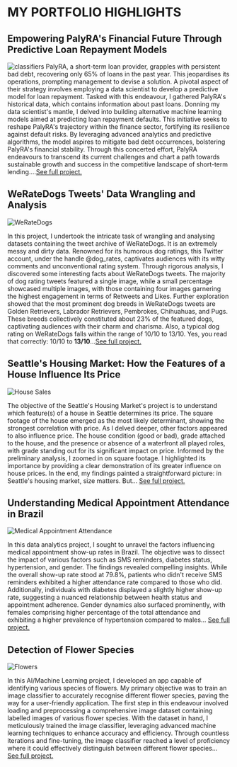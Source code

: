 # MY PORTFOLIO HIGHLIGHTS

## Empowering PalyRA's Financial Future Through Predictive Loan Repayment Models 
![classifiers](https://www.unite.ai/wp-content/uploads/2023/04/ai-loans.png)
PalyRA, a short-term loan provider, grapples with persistent bad debt, recovering only 65% of loans in the past year. This jeopardises its operations, prompting management to devise a solution. A pivotal aspect of their strategy involves employing a data scientist to develop a predictive model for loan repayment. Tasked with this endeavour, I  gathered PalyRA's historical data, which contains information about past loans. Donning my data scientist's mantle, I delved into building alternative machine learning models aimed at predicting loan repayment defaults. This initiative seeks to reshape PalyRA's trajectory within the finance sector, fortifying its resilience against default risks.  By leveraging advanced analytics and predictive algorithms, the model aspires to mitigate bad debt occurrences, bolstering PalyRA's financial stability. Through this concerted effort, PalyRA endeavours to transcend its current challenges and chart a path towards sustainable growth and success in the competitive landscape of short-term lending....[See full project.](https://github.com/abdulwasiuabdulraheem/The-Best-Classifier/blob/main/The_Best_Classifier.ipynb) 

## WeRateDogs Tweets' Data Wrangling and Analysis
![WeRateDogs](https://i.pinimg.com/736x/f8/14/91/f814913ff92624b0f1167ec41e0d1891.jpg)

In this project, I undertook the intricate task of wrangling and analysing datasets containing the tweet archive of WeRateDogs. It is an extremely messy and dirty data. Renowned for its humorous dog ratings, this Twitter account, under the handle @dog_rates, captivates audiences with its witty comments and unconventional rating system. Through rigorous analysis, I discovered some interesting facts about WeRateDogs tweets. The majority of dog rating tweets featured a single image, while a small percentage showcased multiple images, with those containing four images garnering the highest engagement in terms of Retweets and Likes. Further exploration showed that the most prominent dog breeds in WeRateDogs tweets are Golden Retrievers, Labrador Retrievers, Pembrokes, Chihuahuas, and Pugs. These breeds collectively constituted about 23% of the featured dogs, captivating audiences with their charm and charisma. Also, a typical dog rating on WeRateDogs falls within the range of 10/10 to 13/10. Yes, you read that correctly: 10/10 to <b>13/10</b>...[See full project.](https://github.com/abdulwasiuabdulraheem/twitter-archive-data-wrangling-udacity/blob/main/wrangle_act.ipynb)  

## Seattle's Housing Market: How the Features of a House Influence Its Price
![House Sales](https://cdn.gobankingrates.com/wp-content/uploads/2017/12/9b-home-sold-iStock-154050490.jpg?webp=1&w=675&quality=75)

The objective of the Seattle's Housing Market's project is to understand which feature(s) of a house in Seattle determines its price. The square footage of the house emerged as the most likely determinant, showing the strongest correlation with price. As I delved deeper, other factors appeared to also influence price. The house condition (good or bad), grade attached to the house, and the presence or absence of a waterfront all played roles, with grade standing out for its significant impact on price. Informed by the preliminary analysis, I zoomed in on square footage. I highlighted its importance by providing a clear demonstration of its greater influence on house prices.
In the end, my findings painted a straightforward picture: in Seattle's housing market, size matters. But... [See full project.](https://github.com/abdulwasiuabdulraheem/House-Sales-Data-Exploration/blob/main/Part_I_exploration.ipynb)

## Understanding Medical Appointment Attendance in Brazil
![Medical Appointment Attendance](https://rioonwatch.org/wp-content/uploads/2013/07/filaemhospital.jpg) 

In this data analytics project, I sought to unravel the factors influencing medical appointment show-up rates in Brazil. The objective was to dissect the impact of various factors such as SMS reminders, diabetes status, hypertension, and gender. The findings revealed compelling insights. While the overall show-up rate stood at 79.8%, patients who didn't receive SMS reminders exhibited a higher attendance rate compared to those who did. Additionally, individuals with diabetes displayed a slightly higher show-up rate, suggesting a nuanced relationship between health status and appointment adherence. Gender dynamics also surfaced prominently, with females comprising higher percentage of the total attendance and exhibiting a higher prevalence of hypertension compared to males... [See full project.](https://github.com/abdulwasiuabdulraheem/Investigation-of-Medical-Appointment-Dataset/blob/main/Investigate_a_Dataset.ipynb)


## Detection of Flower Species
![Flowers](https://miro.medium.com/v2/resize:fit:640/format:webp/0*rhP_m_pskOF_MUad)

In this AI/Machine Learning project, I developed an app capable of identifying various species of flowers. My primary objective was to train an image classifier to accurately recognise different flower species, paving the way for a user-friendly application. The first step in this endeavour involved loading and preprocessing a comprehensive image dataset containing labelled images of various flower species. With the dataset in hand, I meticulously trained the image classifier, leveraging advanced machine learning techniques to enhance accuracy and efficiency. Through countless iterations and fine-tuning, the image classifier reached a level of proficiency where it could effectively distinguish between different flower species... [See full project.](https://github.com/abdulwasiuabdulraheem/AI_programming_with_python/blob/main/Image%20Classifier%20Project.ipynb)




